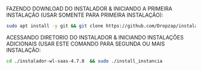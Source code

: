 FAZENDO DOWNLOAD DO INSTALADOR & INICIANDO A PRIMEIRA INSTALAÇÃO (USAR SOMENTE PARA PRIMEIRA INSTALAÇÃO):

```bash
sudo apt install -y git && git clone https://github.com/Dropzap/instalador-wl-saas-4.7.8 && sudo chmod -R 777 instalador-wl-saas-4.7.8 && cd instalador-wl-saas-4.7.8  && sudo ./install_primaria
```

ACESSANDO DIRETORIO DO INSTALADOR & INICIANDO INSTALAÇÕES ADICIONAIS (USAR ESTE COMANDO PARA SEGUNDA OU MAIS INSTALAÇÃO:
```bash
cd ./instalador-wl-saas-4.7.8  && sudo ./install_instancia
```

